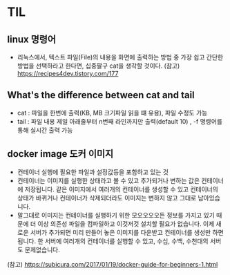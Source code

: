 # TIL

## linux 명령어
- 리눅스에서, 텍스트 파일(File)의 내용을 화면에 출력하는 방법 중 가장 쉽고 간단한 방법을 선택하라고 한다면, 십중팔구 cat을 생각할 것이다.
(참고) https://recipes4dev.tistory.com/177

## What's the difference between cat and tail
- cat : 파일을 한번에 출력(KB, MB 크기파일 읽을 떄 유용), 파일 수정도 가능
- tail : 파일 내용 제일 아래줄부터 n번째 라인까지만 출력(default 10) , -f 명령어를 통해 실시간 출력 가능

## docker image 도커 이미지
- 컨테이너 실행에 필요한 파일과 설정값등을 포함하고 있는 것
- 컨테이너는 이미지를 실행한 상태라고 볼 수 있고 추가되거나 변하는 값은 컨테이너에 저장됩니다.
같은 이미지에서 여러개의 컨테이너를 생성할 수 있고 컨테이너의 상태가 바뀌거나 컨테이너가 삭제되더라도 이미지는 변하지 않고 그대로 남아있습니다.
- 말그대로 이미지는 컨테이너를 실행하기 위한 모오오오오든 정보를 가지고 있기 때문에 더 이상 의존성 파일을 컴파일하고 이것저것 설치할 필요가 없습니다. 
이제 새로운 서버가 추가되면 미리 만들어 놓은 이미지를 다운받고 컨테이너를 생성만 하면 됩니다. 한 서버에 여러개의 컨테이너를 실행할 수 있고, 수십, 수백, 수천대의 서버도 문제없습니다.

(참고) https://subicura.com/2017/01/19/docker-guide-for-beginners-1.html

